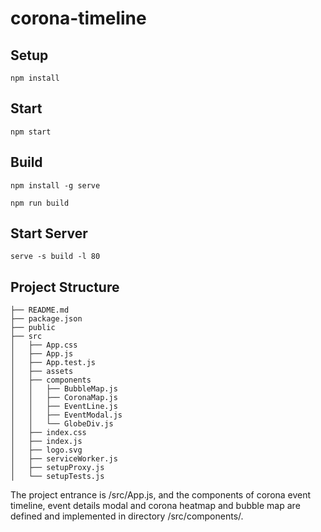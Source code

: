 # corona-timeline

## Setup
`npm install`

## Start
`npm start`

## Build
`npm install -g serve`

`npm run build`

## Start Server
`serve -s build -l 80`

## Project Structure
```
├── README.md
├── package.json
├── public
├── src
│   ├── App.css
│   ├── App.js 
│   ├── App.test.js
│   ├── assets
│   ├── components
│   │   ├── BubbleMap.js
│   │   ├── CoronaMap.js
│   │   ├── EventLine.js
│   │   ├── EventModal.js
│   │   └── GlobeDiv.js
│   ├── index.css
│   ├── index.js
│   ├── logo.svg
│   ├── serviceWorker.js
│   ├── setupProxy.js
│   └── setupTests.js
```
The project entrance is /src/App.js, and the components of corona event timeline, event details modal and corona heatmap 
and bubble map are defined and implemented in directory /src/components/.


